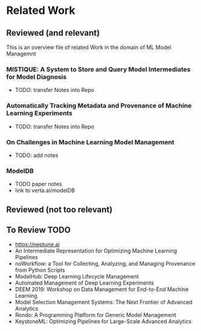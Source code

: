 # Related Work

## Reviewed (and relevant)

This is an overview file of related Work in the domain of ML Model Managemnt

### MISTIQUE: A System to Store and Query Model Intermediates for Model Diagnosis
- TODO: transfer Notes into Repo

### Automatically Tracking Metadata and Provenance of Machine Learning Experiments
- TODO: transfer Notes into Repo 

### On Challenges in Machine Learning Model Management
- TODO: add notes

### ModelDB
- TODO paper notes
- link to verta.ai/modelDB

## Reviewed (not too relevant)

## To Review TODO
- https://neptune.ai
- An Intermediate Representation for Optimizing Machine Learning Pipelines
- noWorkflow: a Tool for Collecting, Analyzing, and Managing Provenance from Python Scripts
- ModelHub: Deep Learning Lifecycle Management
- Automated Management of Deep Learning Experiments
- DEEM 2019: Workshop on Data Management for End-to-End Machine Learning
- Model Selection Management Systems: The Next Frontier of Advanced Analytics
- Rondo: A Programming Platform for Generic Model Management
- KeystoneML: Optimizing Pipelines for Large-Scale Advanced Analytics


 

